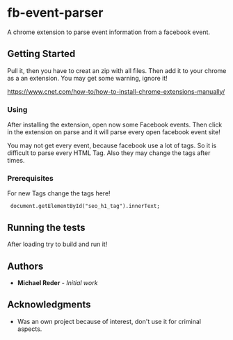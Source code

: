# fb-event-parser
A chrome extension to parse event information from a facebook event.

## Getting Started

Pull it, then you have to creat an zip with all files. Then add it to your chrome as a an extension.
You may get some warning, ignore it!

https://www.cnet.com/how-to/how-to-install-chrome-extensions-manually/


### Using

After installing the extension, open now some Facebook events. Then click in the extension on parse and it will parse every open facebook event site!

You may not get every event, because facebook use a lot of tags. So it is difficult to parse every HTML Tag. Also they may change the tags after times. 

### Prerequisites

For new Tags change the tags here!

```
 document.getElementById("seo_h1_tag").innerText;
```


## Running the tests

After loading try to build and run it!


## Authors
* **Michael Reder** - *Initial work* 


## Acknowledgments

* Was an own project because of interest, don't use it for criminal aspects. 

